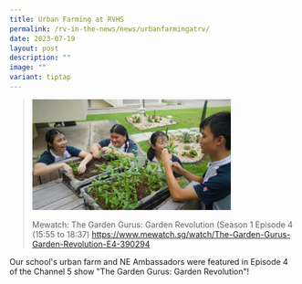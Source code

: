 ```yaml
---
title: Urban Farming at RVHS
permalink: /rv-in-the-news/news/urbanfarmingatrv/
date: 2023-07-19
layout: post
description: ""
image: ""
variant: tiptap
---
```

<blockquote>
<div class="isomer-image-wrapper">
<img style="width: 75%;" height="auto" width="100%" alt="" src="/images/RVHSurbanfarm2.jpg">
</div>
<p>Mewatch: The Garden Gurus: Garden Revolution (Season 1 Episode 4 (15:55
to 18:37) <a href="https://www.mewatch.sg/watch/The-Garden-Gurus-Garden-Revolution-E4-390294" rel="noopener noreferrer nofollow" target="_blank">https://www.mewatch.sg/watch/The-Garden-Gurus-Garden-Revolution-E4-390294</a>
</p>
</blockquote>
<p>Our school's urban farm and NE Ambassadors were featured in Episode 4
of the Channel 5 show "The Garden Gurus: Garden Revolution"!</p>
<p></p>